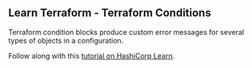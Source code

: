 ## Learn Terraform - Terraform Conditions

Terraform condition blocks produce custom error messages for several types of
objects in a configuration.

Follow along with this [tutorial on HashiCorp
Learn](https://learn.hashicorp.com/tutorials/terraform/conditions?in=terraform/aws).

